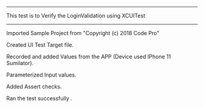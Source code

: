 -------------------------------------------------------
This test is to Verify the LoginValidation using XCUITest

-------------------------------------------------------
Imported Sample Project from "Copyright (c) 2018 Code Pro"

Created UI Test Target file.

Recorded and added Values from the APP (Device used IPhone 11 Sumilator).

Parameterized Input values.

Added Assert checks.

Ran the test successfully .

